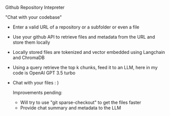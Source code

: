 Github Repository Intepreter

"Chat with your codebase"

- Enter a valid URL of a repository or a subfolder or even a file
- Use your github API to retrieve files and metadata from the URL and store them locally
- Locally stored files are tokenized and vector embedded using Langchain and ChromaDB
- Using a query retrieve the top k chunks, feed it to an LLM, here in my code is OpenAI GPT 3.5 turbo
- Chat with your files : )

  Improvements pending:
    - Will try to use "git sparse-checkout" to get the files faster
    - Provide chat summary and metadata to the LLM
